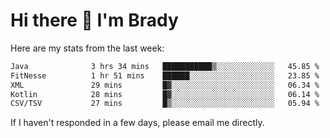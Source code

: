# Hi there 👋 I'm Brady

Here are my stats from the last week:
<!--START_SECTION:waka-->

```txt
Java              3 hrs 34 mins   ███████████▒░░░░░░░░░░░░░   45.85 %
FitNesse          1 hr 51 mins    ██████░░░░░░░░░░░░░░░░░░░   23.85 %
XML               29 mins         █▓░░░░░░░░░░░░░░░░░░░░░░░   06.34 %
Kotlin            28 mins         █▓░░░░░░░░░░░░░░░░░░░░░░░   06.14 %
CSV/TSV           27 mins         █▒░░░░░░░░░░░░░░░░░░░░░░░   05.94 %
```

<!--END_SECTION:waka-->

If I haven't responded in a few days, please email me directly. 
